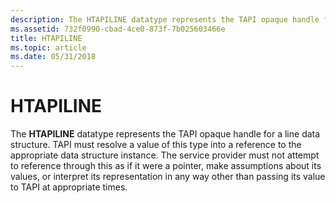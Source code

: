 ```yaml
---
description: The HTAPILINE datatype represents the TAPI opaque handle for a line data structure.
ms.assetid: 732f0990-cbad-4ce0-873f-7b025603466e
title: HTAPILINE
ms.topic: article
ms.date: 05/31/2018
---
```


# HTAPILINE

The **HTAPILINE** datatype represents the TAPI opaque handle for a line data structure. TAPI must resolve a value of this type into a reference to the appropriate data structure instance. The service provider must not attempt to reference through this as if it were a pointer, make assumptions about its values, or interpret its representation in any way other than passing its value to TAPI at appropriate times.

 

 



